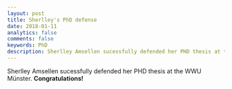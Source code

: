 ```yaml
---
layout: post
title: Sherlley's PhD defense
date: 2018-01-11
analytics: false
comments: false
keywords: PhD
description: Sherlley Amsellen sucessfully defended her PHD thesis at the WWU Münster.
---
```


Sherlley Amsellen sucessfully defended her PHD thesis at the WWU Münster. **Congratulations!**
